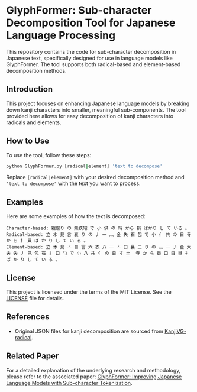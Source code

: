 # GlyphFormer: Sub-character Decomposition Tool for Japanese Language Processing

This repository contains the code for sub-character decomposition in Japanese text, specifically designed for use in language models like GlyphFormer. The tool supports both radical-based and element-based decomposition methods.

## Introduction

This project focuses on enhancing Japanese language models by breaking down kanji characters into smaller, meaningful sub-components. The tool provided here allows for easy decomposition of kanji characters into radicals and elements.

## How to Use

To use the tool, follow these steps:

```bash
python GlyphFormer.py [radical|element] 'text to decompose'
```

Replace `[radical|element]` with your desired decomposition method and `'text to decompose'` with the text you want to process.

## Examples

Here are some examples of how the text is decomposed:

```
Character-based: 親譲り の 無鉄砲 で 小 供 の 時 から 損 ばかり し て いる 。
Radical-based: 立 木 見 言 襄 り の 丿 一 灬 金 失 石 包 で 小 亻 共 の 日 寺 か ら 扌 員 ば か り し て い る 。
Element-based: 立 木 見 亠 目 言 六 衣 八 一 亠 口 襄 三 り の 灬 一 丿 金 大 夫 失 丿 己 包 石 丿 口 勹 で 小 八 共 亻 の 日 寸 土  寺 か ら 員 口 目 貝 扌 ば か り し て い る 。
```

## License

This project is licensed under the terms of the MIT License. See the [LICENSE](LICENSE) file for details.

## References

- Original JSON files for kanji decomposition are sourced from [KanjiVG-radical](https://github.com/yagays/kanjivg-radical/tree/master).

## Related Paper

For a detailed explanation of the underlying research and methodology, please refer to the associated paper: [GlyphFormer: Improving Japanese Language Models with Sub-character Tokenization](https://www.vixra.org/pdf/2408.0083v1.pdf).
